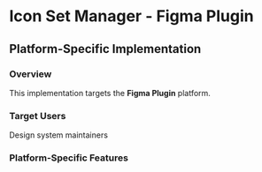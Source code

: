 # Icon Set Manager - Figma Plugin

## Platform-Specific Implementation

### Overview
This implementation targets the **Figma Plugin** platform.

### Target Users
Design system maintainers

### Platform-Specific Features

